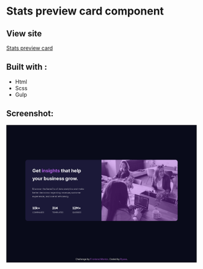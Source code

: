 # **Stats preview card component**

##  View site

[Stats preview card](https://ryuse-stats-preview-card.netlify.app/)


## Built with : 
- Html
- Scss
- Gulp

## Screenshot:

![Design preview for the Stats preview card component coding challenge](screen/127.0.0.1_5500_public_index.html.png)

